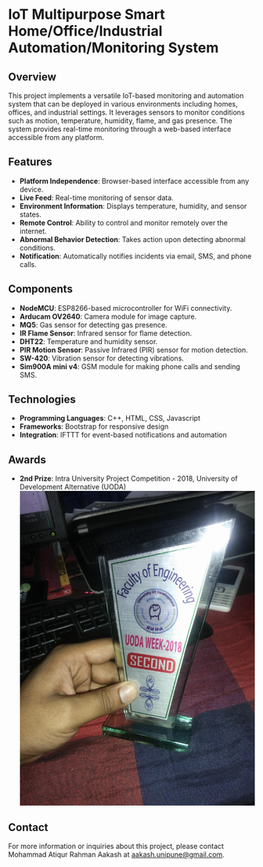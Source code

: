 # IoT Multipurpose Smart Home/Office/Industrial Automation/Monitoring System

## Overview

This project implements a versatile IoT-based monitoring and automation system that can be deployed in various environments including homes, offices, and industrial settings. It leverages sensors to monitor conditions such as motion, temperature, humidity, flame, and gas presence. The system provides real-time monitoring through a web-based interface accessible from any platform.

## Features

- **Platform Independence**: Browser-based interface accessible from any device.
- **Live Feed**: Real-time monitoring of sensor data.
- **Environment Information**: Displays temperature, humidity, and sensor states.
- **Remote Control**: Ability to control and monitor remotely over the internet.
- **Abnormal Behavior Detection**: Takes action upon detecting abnormal conditions.
- **Notification**: Automatically notifies incidents via email, SMS, and phone calls.

## Components 

- **NodeMCU**: ESP8266-based microcontroller for WiFi connectivity.
- **Arducam OV2640**: Camera module for image capture.
- **MQ5**: Gas sensor for detecting gas presence.
- **IR Flame Sensor**: Infrared sensor for flame detection.
- **DHT22**: Temperature and humidity sensor.
- **PIR Motion Sensor**: Passive Infrared (PIR) sensor for motion detection.
- **SW-420**: Vibration sensor for detecting vibrations.
- **Sim900A mini v4**: GSM module for making phone calls and sending SMS.

## Technologies

- **Programming Languages**: C++, HTML, CSS, Javascript
- **Frameworks**: Bootstrap for responsive design
- **Integration**: IFTTT for event-based notifications and automation

## Awards

- **2nd Prize**: Intra University Project Competition - 2018, University of Development Alternative (UODA)
  ![2nd Prize](Prize.jpg)

## Contact

For more information or inquiries about this project, please contact Mohammad Atiqur Rahman Aakash at aakash.unipune@gmail.com.
